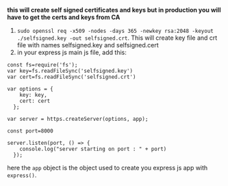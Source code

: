 **this will create self signed certificates and keys but in production you will have to get the certs and keys from CA**

1. `sudo openssl req -x509 -nodes -days 365 -newkey rsa:2048 -keyout ./selfsigned.key -out selfsigned.crt`. This will create key file and crt file with names selfsigned.key and selfsigned.cert
2. in your express js main js file, add this: 
```
const fs=require('fs');
var key=fs.readFileSync('selfsigned.key')
var cert=fs.readFileSync('selfsigned.crt')

var options = {
    key: key,
    cert: cert
  };

var server = https.createServer(options, app);

const port=8000

server.listen(port, () => {
    console.log("server starting on port : " + port)
  });
```

here the `app` object is the object used to create you express js app with `express()`.

